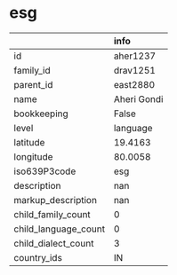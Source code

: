 # esg
|                      | info        |
|:---------------------|:------------|
| id                   | aher1237    |
| family_id            | drav1251    |
| parent_id            | east2880    |
| name                 | Aheri Gondi |
| bookkeeping          | False       |
| level                | language    |
| latitude             | 19.4163     |
| longitude            | 80.0058     |
| iso639P3code         | esg         |
| description          | nan         |
| markup_description   | nan         |
| child_family_count   | 0           |
| child_language_count | 0           |
| child_dialect_count  | 3           |
| country_ids          | IN          |